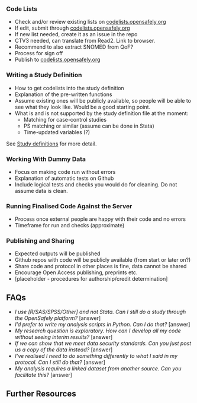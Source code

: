 







### Code Lists

* Check and/or review existing lists on [codelists.opensafely.org](https://codelists.opensafely.org)
* If edit, submit through [codelists.opensafely.org](https://codelists.opensafely.org)
* If new list needed, create it as an issue in the repo
* CTV3 needed, can translate from Read2. Link to browser.
* Recommend to also extract SNOMED from QoF?
* Process for sign off
* Publish to [codelists.opensafely.org](https://codelists.opensafely.org)

### Writing a Study Definition
* How to get codelists into the study definition
* Explanation of the pre-written functions
* Assume existing ones will be publicly available, so people will be able to see what they look like. Would be a good starting point.
* What is and is not supported by the study definition file at the moment:
  * Matching for case-control studies
  * PS matching or similar (assume can be done in Stata)
  * Time-updated variables (?)

See [Study definitions](study_definition.md) for more detail.

### Working With Dummy Data
* Focus on making code run without errors
* Explanation of automatic tests on Github
* Include logical tests and checks you would do for cleaning. Do not assume data is clean.

### Running Finalised Code Against the Server
* Process once external people are happy with their code and no errors
* Timeframe for run and checks (approximate)

### Publishing and Sharing
* Expected outputs will be published
* Github repos with code will be publicly available (from start or later on?)
* Share code and protocol in other places is fine, data cannot be shared
* Encourage Open Access publishing, preprints etc.
* [placeholder - procedures for authorship/credit determination]

## FAQs

* _I use [R/SAS/SPSS/Other] and not Stata. Can I still do a study through the OpenSafely platform?_
  [answer]
* _I’d prefer to write my analysis scripts in Python. Can I do that?_
  [answer]
* _My research question is exploratory. How can I develop all my code without seeing interim results?_
  [answer]
* _If we can show that we meet data security standards. Can you just post us a copy of the data instead?_
  [answer]
* _I’ve realised I need to do something differently to what I said in my protocol. Can I still do that?_
  [answer]
* _My analysis requires a linked dataset from another source. Can you facilitate this?_
  [answer]

## Further Resources

